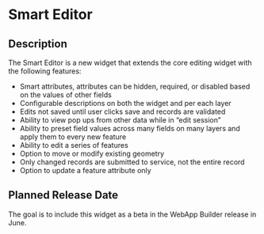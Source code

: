 # Smart Editor 

## Description
The Smart Editor is a new widget that extends the core editing widget with the following features:

* Smart attributes, attributes can be hidden, required, or disabled based on the values of other fields
* Configurable descriptions on both the widget and per each layer
* Edits not saved until user clicks save and records are validated
* Ability to view pop ups from other data while in “edit session”
* Ability to preset field values across many fields on many layers and apply them to every new feature
* Ability to edit a series of features
* Option to move or modify existing geometry
* Only changed records are submitted to service, not the entire record
* Option to update a feature attribute only

## Planned Release Date
The goal is to include this widget as a beta in the WebApp Builder release in June.  


